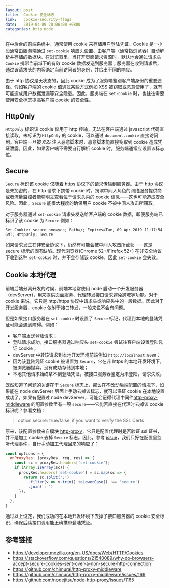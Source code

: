 ```yaml
---
layout: post
title:  Cookie 安全标志
link:   cookie-security-flags
date:   2019-04-09 20:06:00 +0800
categories: http node
---
```


在中后台的前端系统中，通常使用 cookie 来存储用户登陆凭证。Cookie 是一小段通常由服务端通过 `set-cookie` 响应头设置、由客户端（通常指浏览器）自动解析并存储的数据块。在浏览器里，当打开页面请求资源时，默认地会通过请求头 `Cookie` 携带当前域下的有效 cookie 数据发送到服务器；服务器在收到请求后，通过该请求头的内容确定当前访问者的身份，并给出不同的响应。

由于 http 协议是无状态的，因此 cookie 成为了服务端鉴别客户端身份的重要途径。假如客户端的 cookie 值通过某些方式例如 [XSS](https://developer.mozilla.org/zh-CN/docs/Glossary/Cross-site_scripting) 被窃取或恶意使用了，就有可能造成用户数据泄漏等安全隐患。因此，服务端在 `set-cookie` 时，也往往需要使用安全标志提高客户端 cookie 的安全性。

## HttpOnly

`HttpOnly` 标识该 cookie 仅用于 http 传输，无法在客户端通过 javascript 代码直接读取。未标识为 `HttpOnly` 的 cookie，可以通过 `document.cookie` 直接访问到。客户端一旦被 XSS 注入恶意脚本时，恶意脚本能直接窃取到 cookie 造成凭证泄露。因此，如果客户端不需要自行解析 cookie 时，服务端通常应设置该标志位。

## Secure

`Secure` 标识该 cookie 仅随着 https 协议下的请求传输到服务器。由于 http 协议是未加密的，在 http 请求下携带 cookie 时，扮演中间人角色的网络服务提供商或者流量监控者能够明文查看位于请求头内的 cookie 信息——这也可能造成安全风险。因此，`Secure` 能很大程度的确保用户 cookie 不被中间人攻击所窃取。

对于服务器通过 `set-cookie` 请求头发送给客户端的 cookie 数据，即便服务端已标识了该 cookie 为 `Secure` 例如：

```
Set-Cookie: secure_one=yes; Path=/; Expires=Tue, 09 Apr 2019 11:17:54 GMT; HttpOnly; Secure
```

如果请求发生在非安全协议下，仍然有可能会被中间人攻击所截获——这是 secure 标示的固有缺陷。现代浏览器(Chrome 52+/Firefox 52+) 在非安全协议下收到这种 `set-cookie` 时，并不会存储该 cookie，因此 `set-cookie` 会失效。

## Cookie 本地代理

前端后端分离开发的时候，前端本地常使用 node 启动一个开发服务器（devServer)，用来提供页面服务、代理转发接口请求避免跨域等功能。对于 cookie 来说，它只是 http/https 协议中请求头或响应头中的一段数据。因此对于开发服务器，cookie 依附于接口转发，一般来说不会有问题。

但是如果接口服务器在 `set-cookie` 时设置了 `Secure` 标记，代理到本地的登陆凭证可能会遇到障碍。例如：

- 客户端发送登陆请求；
- 登陆请求成功，接口服务器通过响应头 `set-cookie` 尝试往客户端设置登陆凭证 cookie；
- devServer 中转该请求到本地开发环境前端例如 `http://localhost:8080`；
- 因为该登陆凭证 cookie 被设置为 `Secure`，它在非 https 的本地开发环境下，被浏览器抛弃，没有成功存储到本地；
- 本地其他请求始终拿不到登陆凭证，被接口服务器鉴定为未登陆，请求失败。

既然知道了问题的关键在于 `Secure` 标志上，那么在不改动后端配置的情况下，如果能在 node devServer 层面上手动去掉该标志，就可以保证 cookie 在本地设置成功了。如果有配置过 node devServer，可能会记得代理中间件[http-proxy-middleware](https://github.com/chimurai/http-proxy-middleware) 的配置参数里有一项 `secure`——它能否直接在代理时去掉该 cookie 标识呢？参看文档：

> option.secure: true/false, if you want to verify the SSL Certs

原来，该配置参数来自模块 [http-proxy](https://github.com/nodejitsu/node-http-proxy)，它只是配置代理时是否验证 ssl 证书，并不是加工 cookie 去掉 `Secure` 标志。因此，参考 [issue](https://github.com/chimurai/http-proxy-middleware/issues/237)，我们只好在配置里监听代理事件，自行手动加工代理回来的响应了：

```javascript
const options = {
  onProxyRes: (proxyRes, req, res) => {
    const sc = proxyRes.headers['set-cookie'];
    if (Array.isArray(sc)) {
      proxyRes.headers['set-cookie'] = sc.map(sc => {
        return sc.split(';')
          .filter(v => v.trim().toLowerCase() !== 'secure')
          .join('; ')
      });
    }
  },
}
```

通过以上设定，我们成功的在本地开发环境下去掉了接口服务器的 cookie 安全标识，确保后续接口调用能正确携带登陆凭证。

## 参考链接

- <https://developer.mozilla.org/en-US/docs/Web/HTTP/Cookies>
- <https://stackoverflow.com/questions/21540089/why-do-browsers-accept-secure-cookies-sent-over-a-non-secure-http-connection>
- <https://github.com/chimurai/http-proxy-middleware>
- <https://github.com/chimurai/http-proxy-middleware/issues/169>
- <https://github.com/nodejitsu/node-http-proxy/issues/1165>